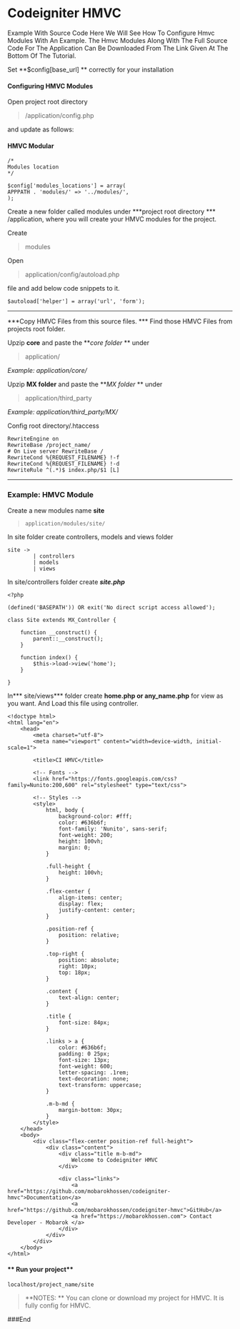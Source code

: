 # Codeigniter HMVC

Example With Source Code Here We Will See How To Configure Hmvc Modules With An Example. The Hmvc Modules Along With The Full Source Code For The Application Can Be Downloaded From The Link Given At The Bottom Of The Tutorial.


Set **$config[base_url] ** correctly for your installation



#### Configuring HMVC Modules 
Open project root directory
>  /application/config.php

and update as follows:



#### HMVC Modular

    /*
    Modules location
    */
    
    $config['modules_locations'] = array(
    APPPATH . 'modules/' => '../modules/',
    );
    
Create a new folder called modules under ***project root directory *** /application, where you will create your HMVC modules for the project.

Create 
> modules

Open 
> application/config/autoload.php 

file and add below code snippets to it.

    $autoload['helper'] = array('url', 'form');

------------


***Copy HMVC Files from this source files. ***
Find those HMVC Files from projects root folder.

Upzip **core** and paste the ***core folder* ** under 
> application/

*Example:  application/core/*

Upzip **MX folder** and paste the ***MX folder* ** under 
> application/third_party

*Example:  application/third_party/MX/*

Config root directory/.htaccess

    RewriteEngine on
	RewriteBase /project_name/
	# On Live server RewriteBase /
    RewriteCond %{REQUEST_FILENAME} !-f
    RewriteCond %{REQUEST_FILENAME} !-d
    RewriteRule ^(.*)$ index.php/$1 [L]

------------


### Example: HMVC Module

Create a new modules name **site**
>     application/modules/site/

In site folder create controllers, models and views folder

    site ->
    		| controllers
			| models
			| views
				
				
In site/controllers folder create ***site.php***
    
    <?php
    
    (defined('BASEPATH')) OR exit('No direct script access allowed');
    
    class Site extends MX_Controller {
    
        function __construct() {
            parent::__construct();
        }
    
        function index() {
            $this->load->view('home');
        }
    
    }

In*** site/views***  folder create **home.php or any_name.php** for view as you want. And Load this file using controller. 

    <!doctype html>
    <html lang="en">
        <head>
            <meta charset="utf-8">
            <meta name="viewport" content="width=device-width, initial-scale=1">
    
            <title>CI HMVC</title>
    
            <!-- Fonts -->
            <link href="https://fonts.googleapis.com/css?family=Nunito:200,600" rel="stylesheet" type="text/css">
    
            <!-- Styles -->
            <style>
                html, body {
                    background-color: #fff;
                    color: #636b6f;
                    font-family: 'Nunito', sans-serif;
                    font-weight: 200;
                    height: 100vh;
                    margin: 0;
                }
    
                .full-height {
                    height: 100vh;
                }
    
                .flex-center {
                    align-items: center;
                    display: flex;
                    justify-content: center;
                }
    
                .position-ref {
                    position: relative;
                }
    
                .top-right {
                    position: absolute;
                    right: 10px;
                    top: 18px;
                }
    
                .content {
                    text-align: center;
                }
    
                .title {
                    font-size: 84px;
                }
    
                .links > a {
                    color: #636b6f;
                    padding: 0 25px;
                    font-size: 13px;
                    font-weight: 600;
                    letter-spacing: .1rem;
                    text-decoration: none;
                    text-transform: uppercase;
                }
    
                .m-b-md {
                    margin-bottom: 30px;
                }
            </style>
        </head>
        <body>
            <div class="flex-center position-ref full-height">
                <div class="content">
                    <div class="title m-b-md">
                        Welcome to Codeigniter HMVC  
                    </div>
    
                    <div class="links">
                        <a href="https://github.com/mobarokhossen/codeigniter-hmvc">Documentation</a>
                        <a href="https://github.com/mobarokhossen/codeigniter-hmvc">GitHub</a>
                        <a href="https://mobarokhossen.com"> Contact Developer - Mobarok </a>
                    </div>
                </div>
            </div>
        </body>
    </html>
    
	
#### ** Run your project**
    localhost/project_name/site
	
	
> **NOTES: **
You can clone or download  my project for HMVC. It is fully config for HMVC.  


###End